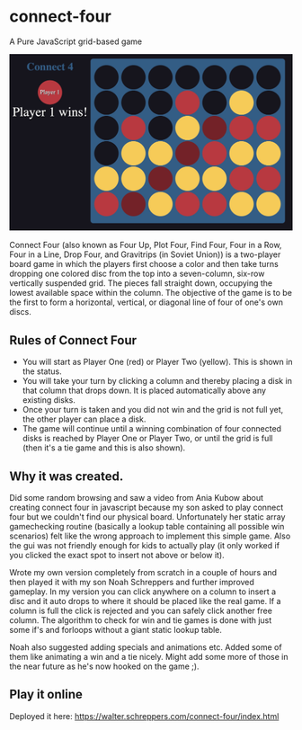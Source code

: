 # connect-four
A Pure JavaScript grid-based game

![image](screens/screenshot1.jpg?raw=true)

Connect Four (also known as Four Up, Plot Four, Find Four, Four in a Row, Four in a Line, Drop Four, and Gravitrips (in Soviet Union)) is a two-player board game in which the players first choose a color and then take turns dropping one colored disc from the top into a seven-column, six-row vertically suspended grid. The pieces fall straight down, occupying the lowest available space within the column. The objective of the game is to be the first to form a horizontal, vertical, or diagonal line of four of one's own discs.


## Rules of Connect Four
* You will start as Player One (red) or Player Two (yellow). This is shown in the status.
* You will take your turn by clicking a column and thereby placing a disk in that column that drops down. It is placed automatically above any existing disks.
* Once your turn is taken and you did not win and the grid is not full yet, the other player can place a disk.
* The game will continue until a winning combination of four connected disks is reached by Player One or Player Two, or until the grid is full (then it's a tie game and this is also shown).

## Why it was created.
Did some random browsing and saw a video from Ania Kubow about creating connect four in javascript because my son asked to play connect four but we couldn't find our physical board. 
Unfortunately her static array gamechecking routine (basically a lookup table containing all possible win scenarios) felt like the wrong approach to implement this simple game. Also the gui was not friendly enough for kids to actually play (it only worked if you clicked the exact spot to insert not above or below it).

Wrote my own version completely from scratch in a couple of hours and then played it with my son Noah Schreppers and further improved gameplay.
In my version you can click anywhere on a column to insert a disc and it auto drops to where it should be placed like the real game. If a column is full
the click is rejected and you can safely click another free column.
The algorithm to check for win and tie games is done with just some if's and forloops without a giant static lookup table. 

Noah also suggested adding specials and animations etc. Added some of them like animating a win and a tie nicely. 
Might add some more of those in the near future as he's now hooked on the game ;).

## Play it online
Deployed it here: https://walter.schreppers.com/connect-four/index.html

